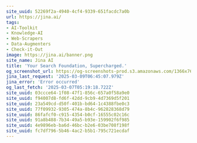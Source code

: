 ```yaml
---
site_uuid: 52269f2a-4940-4cf4-9339-651facdc7a0b
url: https://jina.ai/
tags:
- AI-Toolkit
- Knowledge-AI
- Web-Scrapers
- Data-Augmenters
- Check-it-Out
image: https://jina.ai/banner.png
site_name: Jina AI
title: 'Your Search Foundation, Supercharged.'
og_screenshot_url: https://og-screenshots-prod.s3.amazonaws.com/1366x768/80/false/51b018eb015cd7ca4b2ad06a1dbb46f675beb02958a04e29c168cd8aee9dd01e.jpeg
jina_last_request: '2025-03-09T06:45:07.979Z'
jina_error: 'Error occurred'
og_last_fetch: '2025-03-07T05:19:18.722Z'
site_uuid: 03ccce64-1f08-47f1-856c-657a0f58a9e0
site_uuid: f94007d8-fd6f-42dd-9cb9-4d7369d5f201
site_uuid: 23a549cd-d50f-401b-bd64-1c4388fbe0c3
site_uuid: 77f09932-9305-474a-8b4c-962828368d79
site_uuid: 86fafcf0-c915-4354-b0cf-16555c02c16c
site_uuid: 91a8b488-7b34-49a5-b93e-159902f6f985
site_uuid: 4e9896eb-ba6d-46bc-b2e6-03be708f198f
site_uuid: fc7df796-5b46-4ac2-b5b1-795c721ecdaf
---
```


